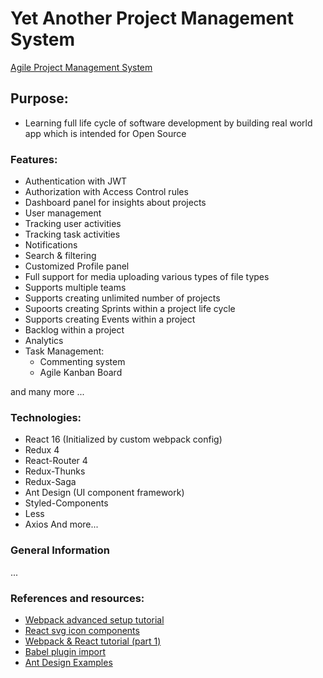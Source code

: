 # Yet Another Project Management System

[Agile Project Management System](./public/project-management.jpg)

## Purpose:

- Learning full life cycle of software development by building real world app which is intended for Open Source

### Features:

- Authentication with JWT
- Authorization with Access Control rules
- Dashboard panel for insights about projects
- User management
- Tracking user activities
- Tracking task activities
- Notifications
- Search & filtering
- Customized Profile panel
- Full support for media uploading various types of file types
- Supports multiple teams
- Supports creating unlimited number of projects
- Supoorts creating Sprints within a project life cycle
- Supports creating Events within a project
- Backlog within a project
- Analytics
- Task Management:
  - Commenting system
  - Agile Kanban Board

and many more ...

### Technologies:

- React 16 (Initialized by custom webpack config)
- Redux 4
- React-Router 4
- Redux-Thunks
- Redux-Saga
- Ant Design (UI component framework)
- Styled-Components
- Less
- Axios
  And more...

### General Information

...

### References and resources:

- [Webpack advanced setup tutorial](https://www.robinwieruch.de/webpack-advanced-setup-tutorial)
- [React svg icon components](https://www.robinwieruch.de/react-svg-icon-components)
- [Webpack & React tutorial (part 1)](https://www.toptal.com/react/webpack-react-tutorial-pt-1)
- [Babel plugin import](https://github.com/ant-design/babel-plugin-import)
- [Ant Design Examples](https://github.com/ant-design/ant-design/blob/master/components/layout/demo/responsive.md)
